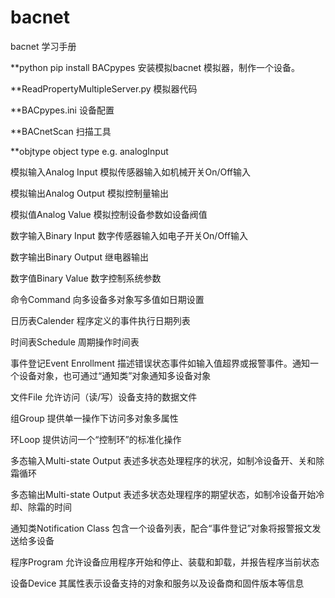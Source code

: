 # bacnet

bacnet 学习手册


**python pip install BACpypes
安装模拟bacnet 模拟器，制作一个设备。


**ReadPropertyMultipleServer.py 模拟器代码

**BACpypes.ini 设备配置

**BACnetScan 扫描工具

**objtype object type  e.g. analogInput

模拟输入Analog Input 模拟传感器输入如机械开关On/Off输入


模拟输出Analog Output 模拟控制量输出


模拟值Analog Value 模拟控制设备参数如设备阀值


数字输入Binary Input 数字传感器输入如电子开关On/Off输入


数字输出Binary Output 继电器输出


数字值Binary Value 数字控制系统参数


命令Command 向多设备多对象写多值如日期设置


日历表Calender 程序定义的事件执行日期列表


时间表Schedule 周期操作时间表


事件登记Event Enrollment 描述错误状态事件如输入值超界或报警事件。通知一个设备对象，也可通过“通知类”对象通知多设备对象


文件File 允许访问（读/写）设备支持的数据文件


组Group 提供单一操作下访问多对象多属性


环Loop 提供访问一个“控制环”的标准化操作


多态输入Multi-state Output 表述多状态处理程序的状况，如制冷设备开、关和除霜循环


多态输出Multi-state Output 表述多状态处理程序的期望状态，如制冷设备开始冷却、除霜的时间


通知类Notification Class 包含一个设备列表，配合“事件登记”对象将报警报文发送给多设备


程序Program 允许设备应用程序开始和停止、装载和卸载，并报告程序当前状态


设备Device 其属性表示设备支持的对象和服务以及设备商和固件版本等信息

